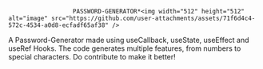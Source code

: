                       PASSWORD-GENERATOR*<img width="512" height="512" alt="image" src="https://github.com/user-attachments/assets/71f6d4c4-572c-4534-a0d8-ecfadf65af38" />

A Password-Generator made using useCallback, useState, useEffect and useRef Hooks.
The code generates multiple features, from numbers to special characters.
Do contribute to make it better!
